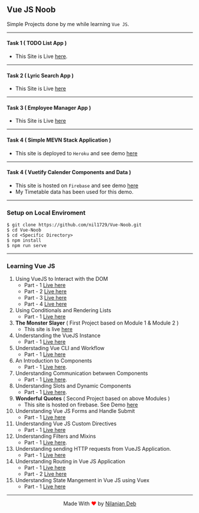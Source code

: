 ## Vue JS Noob

Simple Projects done by me while learning `Vue JS`.

---

#### Task 1 ( TODO List App )

- This Site is Live [here](https://vue-noob-1.netlify.app/).

---

#### Task 2 ( Lyric Search App )

- This Site is Live [here](https://vue-noob-2.netlify.app)

---

#### Task 3 ( Employee Manager App )

- This Site is Live [here](https://vue-noob-nil-3.web.app/)

---

#### Task 4 ( Simple MEVN Stack Application )

- This site is deployed to `Heroku` and see demo [here](https://mevn-noob-1.herokuapp.com/)

---

#### Task 4 ( Vuetify Calender Components and Data )

- This site is hosted on `Firebase` and see demo [here](https://vue-calender-demo-nil.web.app/)
- My Timetable data has been used for this demo.

---

### Setup on Local Enviroment

```
$ git clone https://github.com/nil1729/Vue-Noob.git
$ cd Vue-Noob
$ cd <Specific Directory>
$ npm install
$ npm run serve
```

---

### Learning Vue JS

1. Using VueJS to Interact with the DOM
   - Part - 1 [Live here](https://nil1729.github.io/Vue-Noob/vue-noob-DOM-1/)
   - Part - 2 [Live here](https://nil1729.github.io/Vue-Noob/vue-noob-DOM-2/)
   - Part - 3 [Live here](https://nil1729.github.io/Vue-Noob/vue-noob-DOM-3/)
   - Part - 4 [Live here](https://nil1729.github.io/Vue-Noob/vue-noob-DOM-4/)
2. Using Conditionals and Rendering Lists
   - Part - 1 [Live here](https://nil1729.github.io/Vue-Noob/vue-noob-COND-1/)
3. **The Monster Slayer** ( First Project based on Module 1 & Module 2 )
   - This site is live [here](https://nil1729.github.io/Vue-Noob/vue-noob-PROJ-1)
4. Understanding the VueJS Instance
   - Part - 1 [Live here](https://nil1729.github.io/Vue-Noob/vue-noob-INST-1/)
5. Understading Vue CLI and Workflow
   - Part - 1 [Live here](https://nil1729.github.io/Vue-Noob/vue-noob-CLI-1)
6. An Introduction to Components
   - Part - 1 [Live here](https://nil1729.github.io/Vue-Noob/vue-noob-COMP-1).
7. Understanding Communication betwwen Components
   - Part - 1 [Live here](https://vue-js-noob.web.app/).
8. Understanding Slots and Dynamic Components
   - Part - 1 [Live here](https://vue-comp-3.web.app/).
9. **Wonderful Quotes** ( Second Project based on above Modules )
   - This site is hosted on firebase. See Demo [here](https://vue-proj-2.web.app/)
10. Understanding Vue JS Forms and Handle Submit
    - Part - 1 [Live here](https://vue-form-1.web.app/)
11. Understanding Vue JS Custom Directives
    - Part - 1 [Live here](https://vue-noob-directive.web.app/)
12. Understanding Filters and Mixins
    - Part - 1 [Live here](https://vue-noob-filter.web.app/).
13. Understanding sending HTTP requests from VueJS Application.
    - Part - 1 [Live here](https://vue-noob-http-1.web.app/)
14. Understanding Routing in Vue JS Application
    - Part - 1 [Live here](https://vue-router-nil-1.web.app/)
    - Part - 2 [Live here](https://vue-noob-router-2.web.app/)
15. Understanding State Mangement in Vue JS using Vuex
    - Part - 1 [Live here](https://vue-noob-vuex.web.app/)

---

<p style="text-align: center;">Made With<span style="color: red;"> &#10084; </span>by <a href="https://github.com/nil1729" target="_blank"> Nilanjan Deb </a> </p>
